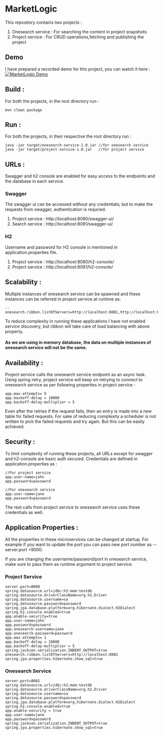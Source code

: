 # MarketLogic
This repository contains two projects :
1. Onesearch service : For searching the content in project snapshots
2. Project service : For CRUD operations,fetching and publishing the project

## Demo
I have prepared a recorded demo for this project, you can watch it here : 
[![MarketLogic Demo](https://img.youtube.com/vi/iMTfObbL5u0/0.jpg)](https://www.youtube.com/watch?v=iMTfObbL5u0 "MarketLogic Demo")

## Build : 
For both the projects, in the root directory run :
```
mvn clean package
```

## Run :
For both the projects, in their respective the root directory run :
```
java -jar target/onesearch-service-1.0.jar //for onesearch service
java -jar target/project-service-1.0.jar   //for project service
```
## URLs :
Swagger and h2 console are enabled for easy access to the endpoints and the database in each service.
### Swagger
The swagger ui can be accessed without any credentials; but to make the requests from swagger, authentication is requried.
1. Project service : http://localhost:8080/swagger-ui/
2. Search service : http://localhost:8081/swagger-ui/

### H2
Username and password for H2 console is mentioned in application.properties file.
1. Project service : http://localhost:8080/h2-console/
2. Project service : http://localhost:8081/h2-console/

## Scalability :
Multiple instances of onesearch service can be spawned and these instances can be referred in project service at runtime as:
```
--onesearch.ribbon.listOfServers=http://localhost:8081,http://localhost:8082
```
To reduce complexity in running these applications I have not enabled service discovery, but ribbon will take care of load balancing with above property.
#### As we are using in memory database, the data on multiple instances of onesearch service will not be the same.

## Availability : 
Project service calls the onesearch service endpoint as an async task. Using spring retry, project service will keep on retrying to connect to onesearch service as per following properties in project service :
```
app.max-attempts= 5
app.backoff-delay = 10000
app.backoff-delay-multiplier = 5
```
Even after the retries if the request fails, then an entry is made into a new table for failed requests. For sake of reducing complexity a scheduler is not written to pick the failed requests and try again. But this can be easily achieved.

## Security : 
To limit complexity of running these projects, all URLs except for swagger and h2-console are basic auth secured. Credentials are defined in application.properties as : 
```
//For project service
app.user-name=john
app.password=password

//For onesearch service
app.user-name=jane
app.password=password
```
The rest calls from project service to onesearch service uses these credentials as well.

## Application Properties :
All the properties in these microservices can be changed at startup. For example if you want to update the port you can pass new port number as --server.port =9000.

If you are changing the username/password/port in onesearch service, make sure to pass them as runtime argument to project service.

### Project Service
```
server.port=8080
spring.datasource.url=jdbc:h2:mem:testdb
spring.datasource.driverClassName=org.h2.Driver
spring.datasource.username=sa
spring.datasource.password=password
spring.jpa.database-platform=org.hibernate.dialect.H2Dialect
spring.h2.console.enabled=true
app.enable-security=true
app.user-name=john
app.password=password
app.onesearch-username=jane
app.onesearch-password=password
app.max-attempts= 1
app.backoff-delay = 10000
app.backoff-delay-multiplier = 5
spring.jackson.serialization.INDENT_OUTPUT=true
onesearch.ribbon.listOfServers=http://localhost:8081
spring.jpa.properties.hibernate.show_sql=true
```
### Onesearch Service
```
server.port=8081
spring.datasource.url=jdbc:h2:mem:testdb
spring.datasource.driverClassName=org.h2.Driver
spring.datasource.username=sa
spring.datasource.password=password
spring.jpa.database-platform=org.hibernate.dialect.H2Dialect
spring.h2.console.enabled=true
app.enable-security = true
app.user-name=jane
app.password=password
spring.jackson.serialization.INDENT_OUTPUT=true
spring.jpa.properties.hibernate.show_sql=true
```
